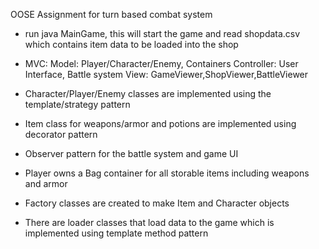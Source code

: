 OOSE Assignment for turn based combat system

- run java MainGame, this will start the game and read shopdata.csv which contains item data to be loaded into the shop


- MVC:
    Model: Player/Character/Enemy, Containers
    Controller: User Interface, Battle system
    View: GameViewer,ShopViewer,BattleViewer

- Character/Player/Enemy classes are implemented using the template/strategy pattern
- Item class for weapons/armor and potions are implemented using decorator pattern
- Observer pattern for the battle system and game UI 
- Player owns a Bag container for all storable items including weapons and armor
- Factory classes are created to make Item and Character objects
- There are loader classes that load data to the game which is implemented using template method pattern
